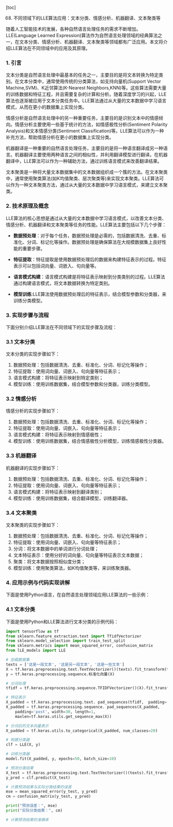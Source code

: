 
[toc]                    
                
                
68. 不同领域下的LLE算法应用：文本分类、情感分析、机器翻译、文本聚类等

随着人工智能技术的发展，各种自然语言处理任务的需求不断增加。LLE(Language Learned Expression)算法作为自然语言处理领域的经典算法之一，在文本分类、情感分析、机器翻译、文本聚类等领域都有广泛应用。本文将介绍LLE算法在不同领域中的应用及其原理。

### 1. 引言

文本分类是自然语言处理中最基本的任务之一，主要目的是将文本转换为特定类别。在文本分类中，通常使用传统的分类算法，如支持向量机(Support Vector Machine,SVM)、K近邻算法(K-Nearest Neighbors,KNN)等。这些算法需要大量的训练数据和特征工程，并且需要复杂的计算和分析。随着深度学习的兴起，LLE算法也逐渐被应用于文本分类任务中。LLE算法通过从大量的文本数据中学习语言模式，从而在更小的数据集上实现分类。

情感分析是自然语言处理中的另一种重要任务，主要目的是识别文本中的情感倾向。情感分析主要使用一些基于统计的方法，如情感极性分析(Sentiment Polarity Analysis)和文本情感分类(Sentiment Classification)等。LLE算法可以作为一种补充方法，帮助情感分析在更小的数据集上实现分类。

机器翻译是一种重要的自然语言处理任务，主要目的是将一种语言翻译成另一种语言。机器翻译主要使用两种语言之间的相似性，并利用翻译模型进行翻译。在机器翻译中，LLE算法可以作为一种辅助方法，通过训练语言模式来改善翻译结果。

文本聚类是一种将大量文本数据集中的文本数据组织成一个簇的方法。在文本聚类中，通常使用聚类算法(如K均值聚类、层次聚类等)来实现文本聚类。LLE算法可以作为一种文本聚类方法，通过从大量的文本数据中学习语言模式，来建立文本聚类。

### 2. 技术原理及概念

LLE算法的核心思想是通过从大量的文本数据中学习语言模式，以改善文本分类、情感分析、机器翻译和文本聚类等任务的性能。LLE算法主要包括以下几个步骤：

- **数据预处理**：对于每个任务，数据预处理是必需的，包括数据清洗、去重、标准化、分词、标记化等操作。数据预处理是确保算法在大规模数据集上良好性能的重要步骤。

- **特征提取**：特征提取是使用数据预处理后的数据来构建特征表示的过程。特征表示可以包括词向量、词嵌入、句向量等。

- **语言模式构建**：语言模式构建是将特征表示映射到分类类别的过程。LLE算法通过构建语言模式，将文本数据转换为特定类别。

- **模型训练**:LLE算法使用数据预处理后的特征表示，结合模型参数和分类器，来训练分类模型。

### 3. 实现步骤与流程

下面分别介绍LLE算法在不同领域下的实现步骤及流程：

### 3.1 文本分类

文本分类的实现步骤如下：

1. 数据预处理：包括数据清洗、去重、标准化、分词、标记化等操作；
2. 特征提取：使用词向量、词嵌入、句向量等特征表示；
3. 语言模式构建：将特征表示映射到特定类别；
4. 模型训练：使用训练数据集，结合模型参数和分类器，训练分类模型。

### 3.2 情感分析

情感分析的实现步骤如下：

1. 数据预处理：包括数据清洗、去重、标准化、分词、标记化等操作；
2. 特征提取：使用词向量、词嵌入、句向量等特征表示；
3. 语言模式构建：将特征表示映射到情感极性；
4. 模型训练：使用训练数据集，结合情感极性分析模型，训练情感极性分类器。

### 3.3 机器翻译

机器翻译的实现步骤如下：

1. 数据预处理：包括数据清洗、去重、标准化、分词、标记化等操作；
2. 特征提取：使用词向量、词嵌入、句向量等特征表示；
3. 语言模式构建：将特征表示映射到翻译类别；
4. 模型训练：使用训练数据集，结合翻译模型，训练翻译器。

### 3.4 文本聚类

文本聚类的实现步骤如下：

1. 数据预处理：包括数据清洗、去重、标准化、分词、标记化等操作；
2. 特征提取：使用词向量、词嵌入、句向量等特征表示；
3. 分词：将文本数据中的单词进行分词处理；
4. 文本特征表示：使用分好的词向量、句向量等特征表示文本数据；
5. 聚类：将文本数据按照相似度分类；
6. 模型训练：使用聚类算法，如K均值聚类等，来训练聚类器。

### 4. 应用示例与代码实现讲解

下面是使用Python语言，在自然语言处理领域应用LLE算法的一些示例：

### 4.1 文本分类

下面是使用Python和LLE算法进行文本分类的示例代码：
```python
import tensorflow as tf
from sklearn.feature_extraction.text import TfidfVectorizer
from sklearn.model_selection import train_test_split
from sklearn.metrics import mean_squared_error, confusion_matrix
from lLE_models import LLE

# 加载数据集
texts = ['这是一段文本', '这是另一段文本', '这是一些文本']
X = tf.keras.preprocessing.text.TextVectorizer()(texts).fit_transform(texts)
y = tf.keras.preprocessing.sequence.标准化向量(X)

# 分词处理
tfidf = tf.keras.preprocessing.sequence.TFIDFVectorizer()(X).fit_transform(y)

# 特征表示
X_padded = tf.keras.preprocessing.text. pad_sequences(tfidf,  padding='post', width=30, length=1)
X_padded = tf.keras.preprocessing.sequence. pad_sequences(X_padded, 
    padding='post', width=30, length=1, 
    maxlen=tf.keras.utils.get_sequence_max(X))

# 分词后的文本向量表示
X_padded = tf.keras.utils.to_categorical(X_padded, num_classes=20)

# 构建分类器
clf = LLE(X, y)

# 训练分类器
model.fit(X_padded, y, epochs=50, batch_size=10)

# 预测分类结果
X_test = tf.keras.preprocessing.text.TextVectorizer()(texts).fit_transform(X_padded)
y_pred = clf.predict(X_test)

# 计算预测结果与实际分类结果的误差
mse = mean_squared_error(y_test, y_pred)
cm = confusion_matrix(y_test, y_pred)

print("预测误差：", mse)
print("实际分类结果：", cm)

# 计算预测结果的准确率

